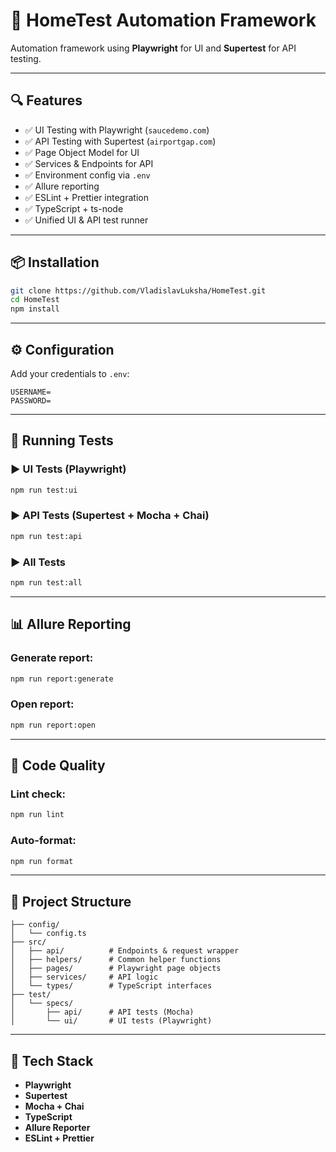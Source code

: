 # 🧪 HomeTest Automation Framework

Automation framework using **Playwright** for UI and **Supertest** for API testing.

---

## 🔍 Features

- ✅ UI Testing with Playwright (`saucedemo.com`)
- ✅ API Testing with Supertest (`airportgap.com`)
- ✅ Page Object Model for UI
- ✅ Services & Endpoints for API
- ✅ Environment config via `.env`
- ✅ Allure reporting
- ✅ ESLint + Prettier integration
- ✅ TypeScript + ts-node
- ✅ Unified UI & API test runner

---

## 📦 Installation

```bash
git clone https://github.com/VladislavLuksha/HomeTest.git
cd HomeTest
npm install
```

---

## ⚙️ Configuration

Add your credentials to `.env`:

```
USERNAME=
PASSWORD=
```
---

## 🚀 Running Tests

### ▶ UI Tests (Playwright)

```bash
npm run test:ui
```

### ▶ API Tests (Supertest + Mocha + Chai)

```bash
npm run test:api
```

### ▶ All Tests

```bash
npm run test:all
```

---

## 📊 Allure Reporting

### Generate report:

```bash
npm run report:generate
```

### Open report:

```bash
npm run report:open
```

---

## 🧹 Code Quality

### Lint check:

```bash
npm run lint
```

### Auto-format:

```bash
npm run format
```

---

## 📁 Project Structure

```
├── config/
│   └── config.ts
├── src/
│   ├── api/          # Endpoints & request wrapper
│   ├── helpers/      # Common helper functions
│   ├── pages/        # Playwright page objects
│   ├── services/     # API logic
│   └── types/        # TypeScript interfaces
├── test/
│   └── specs/
│       ├── api/      # API tests (Mocha)
│       └── ui/       # UI tests (Playwright)
```

---

## 📌 Tech Stack

- **Playwright**
- **Supertest**
- **Mocha + Chai**
- **TypeScript**
- **Allure Reporter**
- **ESLint + Prettier**